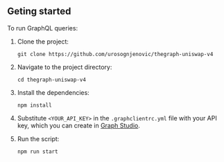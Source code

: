 ## Geting started

To run GraphQL queries:
1. Clone the project:
   ```console
   git clone https://github.com/urosognjenovic/thegraph-uniswap-v4
   ```
2. Navigate to the project directory:
   ```console
   cd thegraph-uniswap-v4
   ```
3. Install the dependencies:
   ```console
   npm install
   ```

1. Substitute `<YOUR_API_KEY>` in the `.graphclientrc.yml` file with your API key, which you can create in [Graph Studio](https://thegraph.com/studio/apikeys/).
2. Run the script: 
   ```console
   npm run start
   ```